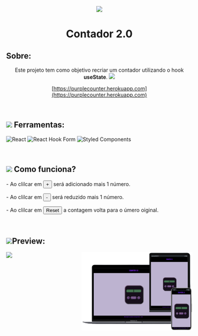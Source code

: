 <div align="center">
<img width="100px" src="https://i.pinimg.com/originals/14/bd/f7/14bdf7aa1794bc0a9965bbff73deefe2.gif">
<h1>Contador 2.0</h1>
</div>
<h2>Sobre:</h2>
<div align="center">
<p>Este projeto tem como objetivo recriar um contador utilizando o hook <strong>useState</strong>. <img width=20px src="https://emojipedia-us.s3.dualstack.us-west-1.amazonaws.com/thumbs/120/apple/325/hook_1fa9d.png"></p>

[https://purplecounter.herokuapp.com](https://purplecounter.herokuapp.com)
</div>
<br>

<h2><img width="30px" src="https://emojipedia-us.s3.dualstack.us-west-1.amazonaws.com/thumbs/120/facebook/327/hammer-and-pick_2692-fe0f.png">  Ferramentas:</h2>
<div display="center">

![React](https://img.shields.io/badge/react-%2320232a.svg?style=for-the-badge&logo=react&logoColor=%2361DAFB)
![React Hook Form](https://img.shields.io/badge/React%20Hook%20Form-%23EC5990.svg?style=for-the-badge&logo=reacthookform&logoColor=white)
![Styled Components](https://img.shields.io/badge/styled--components-DB7093?style=for-the-badge&logo=styled-components&logoColor=white)

<div>

<div display="center">
<br>
<h2><img width="30px" src="https://emojipedia-us.s3.dualstack.us-west-1.amazonaws.com/thumbs/120/apple/325/gear_2699-fe0f.png">  Como funciona?</h2>
<div display="center"></h2>

<div display="flex"><div>

<p>
- Ao clilcar em <button>+</button> será adicionado mais 1 número.</p>
- Ao clilcar em <button>-</button> será reduzido mais 1 número.</p>
- Ao clilcar em <button>Reset</button> a contagem  volta para o úmero oiginal.</p>
</div>
<br>
<h2><img width="40px" src="https://emojipedia-us.s3.dualstack.us-west-1.amazonaws.com/thumbs/120/samsung/320/magnifying-glass-tilted-left_1f50d.png">Preview:</h2>
<div align="center">

<img align="left" width="150px" src="https://user-images.githubusercontent.com/104616883/187174693-708c1220-66d1-4e53-8ee3-43bbecb43ed1.gif">
<img align="right" width="300px" src="src/assets/screens.png">
</div>
